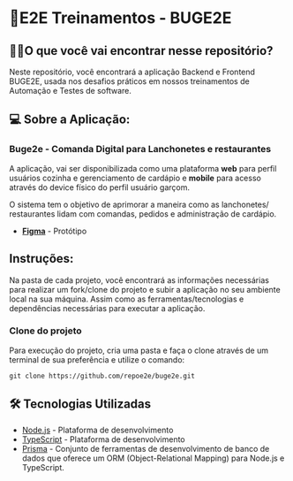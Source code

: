 #  🚀E2E Treinamentos - BUGE2E

## 👨‍💻O que você vai encontrar nesse repositório?

Neste repositório, você encontrará a aplicação Backend e Frontend BUGE2E, usada nos desafios práticos em nossos treinamentos de Automação  e Testes de software.

## 💻 Sobre a Aplicação:

### Buge2e - Comanda Digital para Lanchonetes e restaurantes

A aplicação, vai ser disponibilizada como uma plataforma **web** para perfil usuários cozinha e gerenciamento de cardápio e **mobile** para acesso através do device físico do perfil usuário garçom.

O sistema tem o objetivo de aprimorar a maneira como as lanchonetes/ restaurantes lidam com comandas, pedidos e administração de cardápio.

- [**Figma**](https://www.figma.com/file/kQqNFLJa2zCHYjPaA7CzdH/Projeto-Buge2e?type=design&node-id=0%3A1&mode=design&t=Yr2cooriN1Of1nTN-1) - Protótipo


## Instruções:
Na pasta de cada projeto, você  encontrará as informações necessárias para realizar um fork/clone  do projeto e subir a aplicação  no seu ambiente local na sua máquina. 
Assim como as ferramentas/tecnologias e dependências necessárias para executar a aplicação.

### Clone do projeto

Para execução do projeto, cria uma pasta e faça  o clone através de um terminal de sua preferência e utilize o comando:

`git clone https://github.com/repoe2e/buge2e.git`


## :hammer_and_wrench: Tecnologias Utilizadas
- [Node.js](https://nodejs.org/en/) - Plataforma de desenvolvimento
- [TypeScript](https://www.typescriptlang.org/) - Plataforma de desenvolvimento
- [Prisma](https://www.prisma.io/) - Conjunto de ferramentas de desenvolvimento de banco de dados que oferece um ORM (Object-Relational Mapping) para Node.js e TypeScript.

